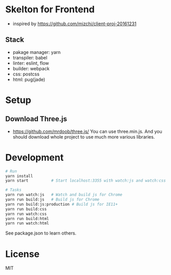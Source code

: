 # Skelton for Frontend
- inspired by https://github.com/mizchi/client-proj-20161231

## Stack

- pakage manager: yarn
- transpiler: babel
- linter: eslint, flow
- builder: webpack
- css: postcss
- html: pug(jade)

# Setup
## Download Three.js
- https://github.com/mrdoob/three.js/
You can use three.min.js. And you should download whole project to use much more various libraries.

# Development

```sh
# Run
yarn install
yarn start          # Start localhost:3355 with watch:js and watch:css

# Tasks
yarn run watch:js   # Watch and build js for Chrome
yarn run build:js   # Build js for Chrome
yarn run build:js:production # Build js for IE11+
yarn run build:css
yarn run watch:css
yarn run build:html
yarn run watch:html 
```

See package.json to learn others.

# License

MIT
